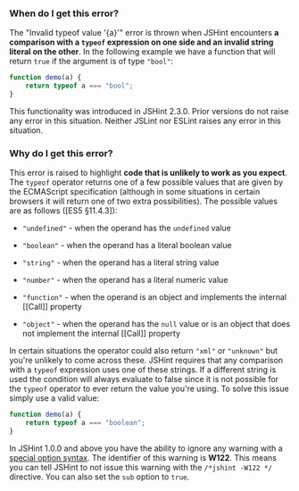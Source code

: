<!---
{
    "titles": [
        "Invalid typeof value '{a}'",
        "W122"
    ],
    "slugs": [
        "invalid-typeof-value-a",
        "w122"
    ],
    "linters": [
        "jshint"
    ],
    "author": "jallardice"
}
-->

### When do I get this error?

The "Invalid typeof value '{a}'" error is thrown when JSHint encounters **a
comparison with a `typeof` expression on one side and an invalid string literal
on the other**. In the following example we have a function that will return
`true` if the argument is of type `"bool"`:

<!---
{
    "linter": "jshint"
}
-->
```javascript
function demo(a) {
    return typeof a === "bool";
}
```

This functionality was introduced in JSHint 2.3.0. Prior versions do not raise
any error in this situation. Neither JSLint nor ESLint raises any error in this
situation.

### Why do I get this error?

This error is raised to highlight **code that is unlikely to work as you
expect**. The `typeof` operator returns one of a few possible values that are
given by the ECMAScript specification (although in some situations in certain
browsers it will return one of two extra possibilities). The possible values are
as follows ([ES5 &sect;11.4.3]):

 - `"undefined"` - when the operand has the `undefined` value

 - `"boolean"` - when the operand has a literal boolean value

 - `"string"` - when the operand has a literal string value

 - `"number"` - when the operand has a literal numeric value

 - `"function"` - when the operand is an object and implements the internal
   [[Call]] property

 - `"object"` - when the operand has the `null` value or is an object that does
   not implement the internal [[Call]] property

In certain situations the operator could also return `"xml"` or `"unknown"` but
you're unlikely to come across these. JSHint requires that any comparison with a
`typeof` expression uses one of these strings. If a different string is used the
condition will always evaluate to false since it is not possible for the
`typeof` operator to ever return the value you're using. To solve this issue
simply use a valid value:

<!---
{
    "linter": "jshint"
}
-->
```javascript
function demo(a) {
    return typeof a === "boolean";
}
```

In JSHint 1.0.0 and above you have the ability to ignore any warning with a
[special option syntax][jshintopts]. The identifier of this warning is **W122**.
This means you can tell JSHint to not issue this warning with the `/*jshint
-W122 */` directive. You can also set the `sub` option to `true`.

[es5-11.4.3]: https://es5.github.io/#11.4.3
[jshintopts]: http://jshint.com/docs/#options
